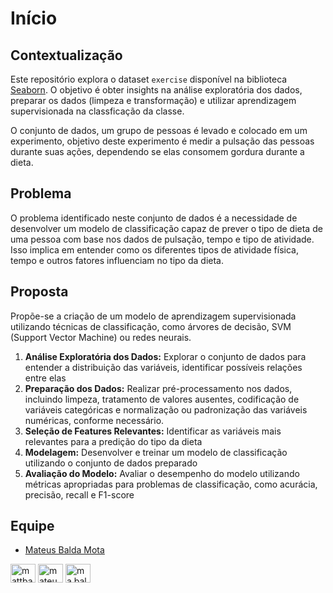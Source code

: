 # Início

## Contextualização

Este repositório explora o dataset `exercise` disponível na biblioteca [Seaborn](https://github.com/mwaskom/seaborn-data/blob/master/exercise.csv). O objetivo é obter insights na análise exploratória dos dados, preparar os dados (limpeza e transformação) e utilizar aprendizagem supervisionada na classficação da classe.

O conjunto de dados, um grupo de pessoas é levado e colocado em um experimento, objetivo deste experimento é medir a pulsação das pessoas durante suas ações, dependendo se elas consomem gordura durante a dieta.

## Problema

O problema identificado neste conjunto de dados é a necessidade de desenvolver um modelo de classificação capaz de prever o tipo de dieta de uma pessoa com base nos dados de pulsação, tempo e tipo de atividade. Isso implica em entender como os diferentes tipos de atividade física, tempo e outros fatores influenciam no tipo da dieta.

## Proposta

Propõe-se a criação de um modelo de aprendizagem supervisionada utilizando técnicas de classificação, como árvores de decisão, SVM (Support Vector Machine) ou redes neurais.

1. **Análise Exploratória dos Dados:** Explorar o conjunto de dados para entender a distribuição das variáveis, identificar possíveis relações entre elas
2. **Preparação dos Dados:** Realizar pré-processamento nos dados, incluindo limpeza, tratamento de valores ausentes, codificação de variáveis categóricas e normalização ou padronização das variáveis numéricas, conforme necessário.
3. **Seleção de Features Relevantes:** Identificar as variáveis mais relevantes para a predição do tipo da dieta
4. **Modelagem:** Desenvolver e treinar um modelo de classificação utilizando o conjunto de dados preparado
5. **Avaliação do Modelo:** Avaliar o desempenho do modelo utilizando métricas apropriadas para problemas de classificação, como acurácia, precisão, recall e F1-score

## Equipe

- [Mateus Balda Mota](https://github.com/matt-balda) 

<p align="left">
<a href="https://twitter.com/mattbalda89" target="blank"><img align="center" src="https://raw.githubusercontent.com/rahuldkjain/github-profile-readme-generator/master/src/images/icons/Social/twitter.svg" alt="mattbalda89" height="30" width="40" /></a>
<a href="https://linkedin.com/in/mateus-balda-0b2127150" target="blank"><img align="center" src="https://raw.githubusercontent.com/rahuldkjain/github-profile-readme-generator/master/src/images/icons/Social/linked-in-alt.svg" alt="mateus-balda-0b2127150" height="30" width="40" /></a>
<a href="https://discord.gg/ma.balda" target="blank"><img align="center" src="https://raw.githubusercontent.com/rahuldkjain/github-profile-readme-generator/master/src/images/icons/Social/discord.svg" alt="ma.balda" height="30" width="40" /></a>
</p>

